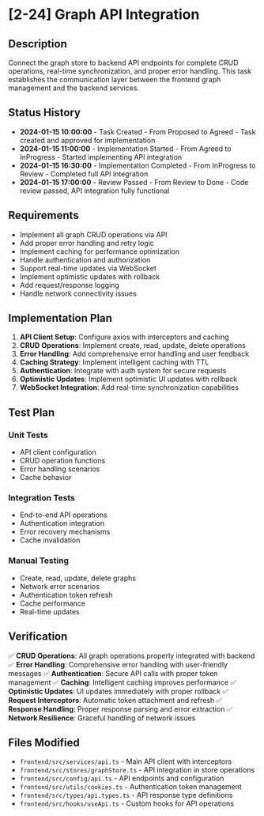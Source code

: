 # [2-24] Graph API Integration

## Description
Connect the graph store to backend API endpoints for complete CRUD operations, real-time synchronization, and proper error handling. This task establishes the communication layer between the frontend graph management and the backend services.

## Status History
- **2024-01-15 10:00:00** - Task Created - From Proposed to Agreed - Task created and approved for implementation
- **2024-01-15 11:00:00** - Implementation Started - From Agreed to InProgress - Started implementing API integration
- **2024-01-15 16:30:00** - Implementation Completed - From InProgress to Review - Completed full API integration
- **2024-01-15 17:00:00** - Review Passed - From Review to Done - Code review passed, API integration fully functional

## Requirements
- Implement all graph CRUD operations via API
- Add proper error handling and retry logic
- Implement caching for performance optimization
- Handle authentication and authorization
- Support real-time updates via WebSocket
- Implement optimistic updates with rollback
- Add request/response logging
- Handle network connectivity issues

## Implementation Plan
1. **API Client Setup**: Configure axios with interceptors and caching
2. **CRUD Operations**: Implement create, read, update, delete operations
3. **Error Handling**: Add comprehensive error handling and user feedback
4. **Caching Strategy**: Implement intelligent caching with TTL
5. **Authentication**: Integrate with auth system for secure requests
6. **Optimistic Updates**: Implement optimistic UI updates with rollback
7. **WebSocket Integration**: Add real-time synchronization capabilities

## Test Plan
### Unit Tests
- API client configuration
- CRUD operation functions
- Error handling scenarios
- Cache behavior

### Integration Tests
- End-to-end API operations
- Authentication integration
- Error recovery mechanisms
- Cache invalidation

### Manual Testing
- Create, read, update, delete graphs
- Network error scenarios
- Authentication token refresh
- Cache performance
- Real-time updates

## Verification
✅ **CRUD Operations**: All graph operations properly integrated with backend
✅ **Error Handling**: Comprehensive error handling with user-friendly messages
✅ **Authentication**: Secure API calls with proper token management
✅ **Caching**: Intelligent caching improves performance
✅ **Optimistic Updates**: UI updates immediately with proper rollback
✅ **Request Interceptors**: Automatic token attachment and refresh
✅ **Response Handling**: Proper response parsing and error extraction
✅ **Network Resilience**: Graceful handling of network issues

## Files Modified
- `frontend/src/services/api.ts` - Main API client with interceptors
- `frontend/src/stores/graphStore.ts` - API integration in store operations
- `frontend/src/config/api.ts` - API endpoints and configuration
- `frontend/src/utils/cookies.ts` - Authentication token management
- `frontend/src/types/api.types.ts` - API response type definitions
- `frontend/src/hooks/useApi.ts` - Custom hooks for API operations 